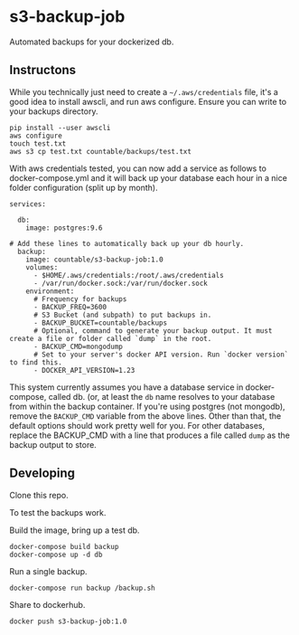 # s3-backup-job

Automated backups for your dockerized db.

## Instructons

While you technically just need to create a `~/.aws/credentials` file, it's a good idea to install awscli, and run aws configure. Ensure you can write to your backups directory.

```
pip install --user awscli
aws configure
touch test.txt
aws s3 cp test.txt countable/backups/test.txt
```

With aws credentials tested, you can now add a service as follows to docker-compose.yml and it will back up your database each hour in a nice folder configuration (split up by month).

```
services:

  db:
    image: postgres:9.6
  
# Add these lines to automatically back up your db hourly.
  backup:
    image: countable/s3-backup-job:1.0
    volumes:
      - $HOME/.aws/credentials:/root/.aws/credentials
      - /var/run/docker.sock:/var/run/docker.sock
    environment:
      # Frequency for backups
      - BACKUP_FREQ=3600
      # S3 Bucket (and subpath) to put backups in.
      - BACKUP_BUCKET=countable/backups
      # Optional, command to generate your backup output. It must create a file or folder called `dump` in the root.
      - BACKUP_CMD=mongodump
      # Set to your server's docker API version. Run `docker version` to find this.
      - DOCKER_API_VERSION=1.23
```

This system currently assumes you have a database service in docker-compose, called db. (or, at least the `db` name resolves to your database from within the backup container. If you're using postgres (not mongodb), remove the `BACKUP_CMD` variable from the above lines. Other than that, the default options should work pretty well for you. For other databases, replace the BACKUP_CMD with a line that produces a file called `dump` as the backup output to store.


## Developing

Clone this repo.

To test the backups work.

Build the image, bring up a test db.
```
docker-compose build backup
docker-compose up -d db
```

Run a single backup.
```
docker-compose run backup /backup.sh
```

Share to dockerhub.
```
docker push s3-backup-job:1.0
```
